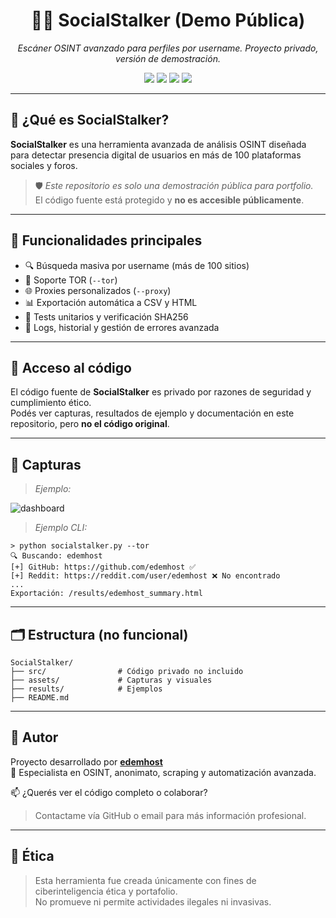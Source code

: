 <h1 align="center">🕵️‍♂️ SocialStalker (Demo Pública)</h1>
<p align="center"><i>Escáner OSINT avanzado para perfiles por username. Proyecto privado, versión de demostración.</i></p>

<p align="center">
  <img src="https://img.shields.io/badge/Python-3.10+-blue?logo=python" />
  <img src="https://img.shields.io/badge/Anonimato-Tor%20%2F%20Proxy-green" />
  <img src="https://img.shields.io/badge/Exportación-CSV%20%2F%20HTML-blueviolet" />
  <img src="https://img.shields.io/badge/Estado-Demo%20Pública-yellow" />
</p>

---

## 🧠 ¿Qué es SocialStalker?

**SocialStalker** es una herramienta avanzada de análisis OSINT diseñada para detectar presencia digital de usuarios en más de 100 plataformas sociales y foros.

> 🛡️ *Este repositorio es solo una demostración pública para portfolio.*  
> El código fuente está protegido y **no es accesible públicamente**.

---

## 🎯 Funcionalidades principales

- 🔍 Búsqueda masiva por username (más de 100 sitios)
- 🧅 Soporte TOR (`--tor`)
- 🌐 Proxies personalizados (`--proxy`)
- 📊 Exportación automática a CSV y HTML
- 🧪 Tests unitarios y verificación SHA256
- 📁 Logs, historial y gestión de errores avanzada

---

## 🚫 Acceso al código

El código fuente de **SocialStalker** es privado por razones de seguridad y cumplimiento ético.  
Podés ver capturas, resultados de ejemplo y documentación en este repositorio, pero **no el código original**.

---

## 📸 Capturas

> *Ejemplo:*

![dashboard](assets/demo_result.png)

> *Ejemplo CLI:*

```
> python socialstalker.py --tor
🔍 Buscando: edemhost
[+] GitHub: https://github.com/edemhost ✅
[+] Reddit: https://reddit.com/user/edemhost ❌ No encontrado
...
Exportación: /results/edemhost_summary.html
```

---

## 🗂️ Estructura (no funcional)

```
SocialStalker/
├── src/                # Código privado no incluido
├── assets/             # Capturas y visuales
├── results/            # Ejemplos
├── README.md
```

---

## 👤 Autor

Proyecto desarrollado por **[edemhost](https://github.com/edemhost)**  
🎯 Especialista en OSINT, anonimato, scraping y automatización avanzada.

📫 ¿Querés ver el código completo o colaborar?  
> Contactame vía GitHub o email para más información profesional.

---

## 🧠 Ética

> Esta herramienta fue creada únicamente con fines de ciberinteligencia ética y portafolio.  
> No promueve ni permite actividades ilegales ni invasivas.
